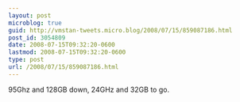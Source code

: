 ```yaml
---
layout: post
microblog: true
guid: http://vmstan-tweets.micro.blog/2008/07/15/859087186.html
post_id: 3054809
date: 2008-07-15T09:32:20-0600
lastmod: 2008-07-15T09:32:20-0600
type: post
url: /2008/07/15/859087186.html
---
```

95Ghz and 128GB down, 24GHz and 32GB to go.
